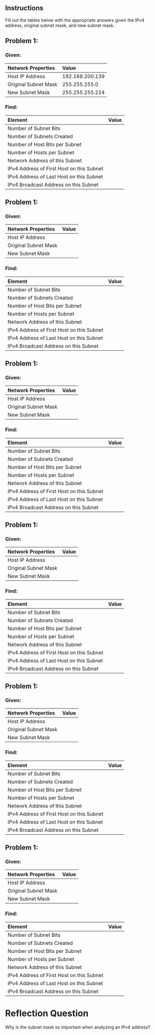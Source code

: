 ## Instructions
Fill out the tables below with the appropriate answers given the IPv4 address, original subnet mask, and new subnet mask.
## Problem 1:
### Given:
|Network Properties|Value|
|:---|:---|
|Host IP Address|192.168.200.139 |
|Original Subnet Mask|255.255.255.0 |
|New Subnet Mask|255.255.255.224|

### Find:
|Element|Value|
|:---|:---|
|Number of Subnet Bits||
|Number of Subnets Created||
|Number of Host Bits per Subnet||
|Number of Hosts per Subnet||
|Network Address of this Subnet||
|IPv4 Address of First Host on this Subnet||
|IPv4 Address of Last Host on this Subnet||
|IPv4 Broadcast Address on this Subnet||

## Problem 1:
### Given:
|Network Properties|Value|
|:---|:---|
|Host IP Address||
|Original Subnet Mask||
|New Subnet Mask||

### Find:
|Element|Value|
|:---|:---|
|Number of Subnet Bits||
|Number of Subnets Created||
|Number of Host Bits per Subnet||
|Number of Hosts per Subnet||
|Network Address of this Subnet||
|IPv4 Address of First Host on this Subnet||
|IPv4 Address of Last Host on this Subnet||
|IPv4 Broadcast Address on this Subnet||

## Problem 1:
### Given:
|Network Properties|Value|
|:---|:---|
|Host IP Address||
|Original Subnet Mask||
|New Subnet Mask||

### Find:
|Element|Value|
|:---|:---|
|Number of Subnet Bits||
|Number of Subnets Created||
|Number of Host Bits per Subnet||
|Number of Hosts per Subnet||
|Network Address of this Subnet||
|IPv4 Address of First Host on this Subnet||
|IPv4 Address of Last Host on this Subnet||
|IPv4 Broadcast Address on this Subnet||

## Problem 1:
### Given:
|Network Properties|Value|
|:---|:---|
|Host IP Address||
|Original Subnet Mask||
|New Subnet Mask||

### Find:
|Element|Value|
|:---|:---|
|Number of Subnet Bits||
|Number of Subnets Created||
|Number of Host Bits per Subnet||
|Number of Hosts per Subnet||
|Network Address of this Subnet||
|IPv4 Address of First Host on this Subnet||
|IPv4 Address of Last Host on this Subnet||
|IPv4 Broadcast Address on this Subnet||

## Problem 1:
### Given:
|Network Properties|Value|
|:---|:---|
|Host IP Address||
|Original Subnet Mask||
|New Subnet Mask||

### Find:
|Element|Value|
|:---|:---|
|Number of Subnet Bits||
|Number of Subnets Created||
|Number of Host Bits per Subnet||
|Number of Hosts per Subnet||
|Network Address of this Subnet||
|IPv4 Address of First Host on this Subnet||
|IPv4 Address of Last Host on this Subnet||
|IPv4 Broadcast Address on this Subnet||

## Problem 1:
### Given:
|Network Properties|Value|
|:---|:---|
|Host IP Address||
|Original Subnet Mask||
|New Subnet Mask||

### Find:
|Element|Value|
|:---|:---|
|Number of Subnet Bits||
|Number of Subnets Created||
|Number of Host Bits per Subnet||
|Number of Hosts per Subnet||
|Network Address of this Subnet||
|IPv4 Address of First Host on this Subnet||
|IPv4 Address of Last Host on this Subnet||
|IPv4 Broadcast Address on this Subnet||

# Reflection Question
Why is the subnet mask so important when analyzing an IPv4 address?
